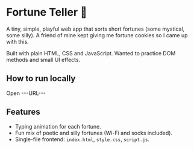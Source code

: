 # Fortune Teller 🔮

A tiny, simple, playful web app that sorts short fortunes (some mystical, some silly). A friend of mine kept giving me fortune cookies so I came up with this.

Built with plain HTML, CSS and JavaScript. Wanted to practice DOM methods and small UI effects.

## How to run locally
Open ---URL---

## Features
- Typing animation for each fortune.
- Fun mix of poetic and silly fortunes (Wi-Fi and socks included).
- Single-file frontend: `index.html`, `style.css`, `script.js`.

